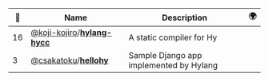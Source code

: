 |:star2: | Name | Description | 🌍|
|---|---|---|---|
|16|[@koji-kojiro](https://github.com/koji-kojiro)/[**hylang-hycc**](https://github.com/koji-kojiro/hylang-hycc)|A static compiler for Hy||
|3|[@csakatoku](https://github.com/csakatoku)/[**hellohy**](https://github.com/csakatoku/hellohy)|Sample Django app implemented by Hylang||

